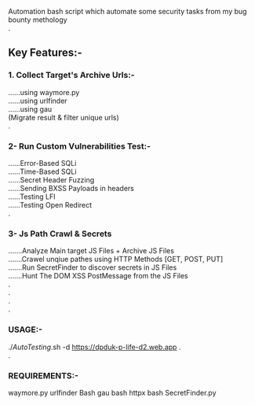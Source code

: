 Automation bash script which automate some security tasks from my bug bounty methology  
.  
## Key Features:-  
###  1. Collect Target's Archive Urls:-
......using waymore.py  
......using urlfinder  
......using gau  
(Migrate result & filter unique urls)  
.  
### 2- Run Custom Vulnerabilities Test:-  
......Error-Based SQLi  
......Time-Based SQLi  
......Secret Header Fuzzing  
......Sending BXSS Payloads in headers  
......Testing LFI  
......Testing Open Redirect  
.  
### 3- Js Path Crawl & Secrets  
.......Analyze Main target JS Files + Archive JS Files  
.......Crawel unqiue pathes using HTTP Methods [GET, POST, PUT]  
.......Run SecretFinder to discover secrets in JS Files  
.......Hunt The DOM XSS PostMessage from the JS Files  
.  
.  
.  
.
### USAGE:-  
./_AutoTesting_.sh -d https://dpduk-p-life-d2.web.app
.  
.  
### REQUIREMENTS:-  
waymore.py
urlfinder Bash
gau bash
httpx bash
SecretFinder.py

